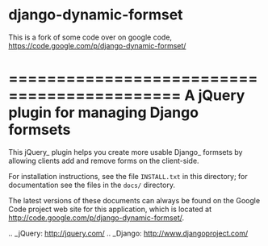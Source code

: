 django-dynamic-formset
======================

This is a fork of some code over on google code, https://code.google.com/p/django-dynamic-formset/

============================================
A jQuery plugin for managing Django formsets
============================================

This jQuery_ plugin helps you create more usable Django_ formsets by
allowing clients add and remove forms on the client-side.

For installation instructions, see the file ``INSTALL.txt`` in
this directory; for documentation see the files in the ``docs/``
directory.

The latest versions of these documents can always be found on the
Google Code project web site for this application, which is located at
http://code.google.com/p/django-dynamic-formset/.

.. _jQuery: http://jquery.com/
.. _Django: http://www.djangoproject.com/
